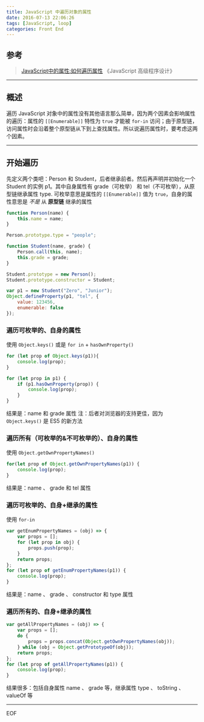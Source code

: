 ```yaml
---
title: JavaScript 中遍历对象的属性
date: 2016-07-13 22:06:26
tags: [JavaScript, loop]
categories: Front End
---
```


## 参考

> [JavaScript中的属性:如何遍历属性](http://www.cnblogs.com/ziyunfei/archive/2012/11/03/2752905.html)
> 《JavaScript 高级程序设计》

***

## 概述

遍历 JavaScript 对象中的属性没有其他语言那么简单，因为两个因素会影响属性的遍历：属性的 `[[Enumerable]]` 特性为 `true` 才能被 `for-in` 访问；由于原型链，访问属性时会沿着整个原型链从下到上查找属性。所以说遍历属性时，要考虑这两个因素。
<!-- more -->
***

## 开始遍历

先定义两个类吧：Person 和 Student，后者继承前者。然后再声明并初始化一个 Student 的实例 p1。其中自身属性有 grade（可枚举） 和 tel（不可枚举），从原型链继承属性 type.
可枚举意思是属性的 `[[Enumerable]]` 值为 `true`，自身的属性意思是 *不是* 从 **原型链** 继承的属性

``` js
function Person(name) {
    this.name = name;
}

Person.prototype.type = "people";

function Student(name, grade) {
    Person.call(this, name);
    this.grade = grade;
}

Student.prototype = new Person();
Student.prototype.constructor = Student;

var p1 = new Student("Zero", "Junior");
Object.defineProperty(p1, "tel", {
    value: 123456,
    enumerable: false
});
```

### 遍历可枚举的、自身的属性

使用 `Object.keys()` 或是 `for in` + `hasOwnProperty()`

``` js
for (let prop of Object.keys(p1)){
    console.log(prop);
}
```

``` js
for (let prop in p1) {
    if (p1.hasOwnProperty(prop)) {
        console.log(prop);
    }
}
```

结果是：name 和 grade 属性
注：后者对浏览器的支持更佳，因为 `Object.keys()` 是 ES5 的新方法

### 遍历所有（可枚举的&不可枚举的）、自身的属性

使用 `Object.getOwnPropertyNames()`

``` js
for(let prop of Object.getOwnPropertyNames(p1)) {
    console.log(prop);
}
```

结果是：name 、 grade 和 tel 属性

### 遍历可枚举的、自身+继承的属性

使用 `for-in`

``` js
var getEnumPropertyNames = (obj) => {
    var props = [];
    for (let prop in obj) {
        props.push(prop);
    }
    return props;
};
for (let prop of getEnumPropertyNames(p1)) {
    console.log(prop);
}
```

结果是：name 、 grade 、 constructor 和 type 属性

### 遍历所有的、自身+继承的属性

``` js
var getAllPropertyNames = (obj) => {
    var props = [];
    do {
        props = props.concat(Object.getOwnPropertyNames(obj));
    } while (obj = Object.getPrototypeOf(obj));
    return props;
};
for (let prop of getAllPropertyNames(p1)) {
    console.log(prop);
}
```

结果很多：包括自身属性 name 、 grade 等，继承属性 type 、 toString 、valueOf 等

***
EOF
